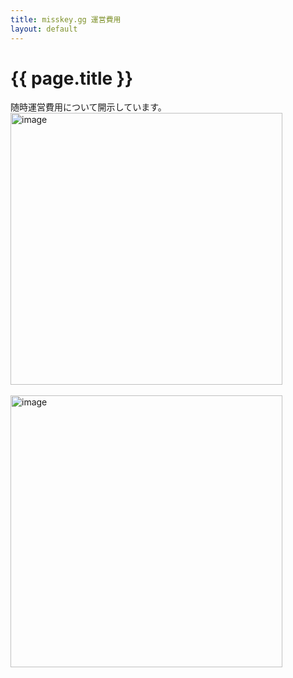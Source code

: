 ```yaml
---
title: misskey.gg 運営費用
layout: default
---
```

 
# {{ page.title }}

随時運営費用について開示しています。  
<img width="435" alt="image" src="https://media.discordapp.net/attachments/984018098485080085/1133258516040273960/image.png">  
<br>
<img width="435" alt="image" src="https://media.discordapp.net/attachments/984018098485080085/1133258626082017380/image.png">
